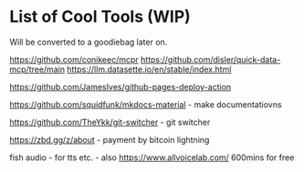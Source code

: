 # List of Cool Tools (WIP)

Will be converted to a goodiebag later on.

https://github.com/conikeec/mcpr
https://github.com/disler/quick-data-mcp/tree/main
https://llm.datasette.io/en/stable/index.html

https://github.com/JamesIves/github-pages-deploy-action

https://github.com/squidfunk/mkdocs-material - make documentatiovns

https://github.com/TheYkk/git-switcher - git switcher

https://zbd.gg/z/about - payment by bitcoin lightning

fish audio - for tts etc. - also https://www.allvoicelab.com/ 600mins for free
